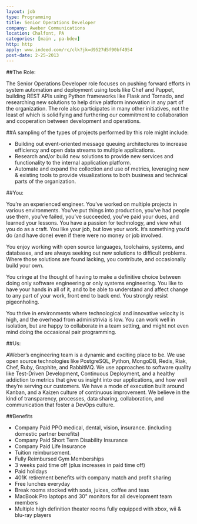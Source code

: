 ```yaml
---
layout: job
type: Programming
title: Senior Operations Developer
company: Aweber Communications
location: Chalfont, PA
categories: [main , pa-bdev]
http: http
apply: www.indeed.com/rc/clk?jk=d9527d5f90bf4954
post-date: 2-25-2013
---
```


##The Role:

The Senior Operations Developer role focuses on pushing forward efforts in system automation and deployment using tools like Chef and Puppet, building REST APIs using Python frameworks like Flask and Tornado, and researching new solutions to help drive platform innovation in any part of the organization. The role also participates in many other initiatives, not the least of which is solidifying and furthering our commitment to collaboration and cooperation between development and operations.

##A sampling of the types of projects performed by this role might include:

* Building out event-oriented message queuing architectures to increase efficiency and open data streams to multiple applications.
* Research and/or build new solutions to provide new services and functionality to the internal application platform.
* Automate and expand the collection and use of metrics, leveraging new & existing tools to provide visualizations to both business and technical parts of the organization.

##You:

You’re an experienced engineer. You’ve worked on multiple projects in various environments. You’ve put things into production, you’ve had people use them, you’ve failed, you’ve succeeded, you’ve paid your dues, and learned your lessons. You have a passion for technology, and view what you do as a craft. You like your job, but love your work. It’s something you’d do (and have done) even if there were no money or job involved.

You enjoy working with open source languages, toolchains, systems, and databases, and are always seeking out new solutions to difficult problems. Where those solutions are found lacking, you contribute, and occasionally build your own.

You cringe at the thought of having to make a definitive choice between doing only software engineering or only systems engineering. You like to have your hands in all of it, and to be able to understand and affect change to any part of your work, front end to back end. You strongly resist pigeonholing.

You thrive in environments where technological and innovative velocity is high, and the overhead from administrivia is low. You can work well in isolation, but are happy to collaborate in a team setting, and might not even mind doing the occasional pair programming.

##Us:

AWeber’s engineering team is a dynamic and exciting place to be. We use open source technologies like PostgreSQL, Python, MongoDB, Redis, Riak, Chef, Ruby, Graphite, and RabbitMQ. We use approaches to software quality like Test-Driven Development, Continuous Deployment, and a healthy addiction to metrics that give us insight into our applications, and how well they’re serving our customers. We have a mode of execution built around Kanban, and a Kaizen culture of continuous improvement. We believe in the kind of transparency, processes, data sharing, collaboration, and communication that foster a DevOps culture.

##Benefits

* Company Paid PPO medical, dental, vision, insurance. (including domestic partner benefits)
* Company Paid Short Term Disability Insurance
* Company Paid Life Insurance
* Tuition reimbursement.
* Fully Reimbursed Gym Memberships
* 3 weeks paid time off  (plus increases in paid time off)
* Paid holidays
* 401K retirement benefits with company match and profit sharing
* Free lunches everyday
* Break rooms stocked with soda, juices, coffee and teas
* MacBook Pro laptops and 30" monitors for all development team members
* Multiple high definition theater rooms fully equipped with xbox, wii & blu-ray players

